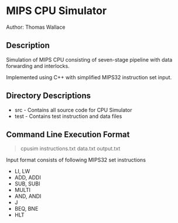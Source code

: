 MIPS CPU Simulator
==================
Author:	Thomas Wallace

Description
-----------
Simulation of MIPS CPU consisting of seven-stage pipeline with data forwarding and interlocks.

Implemented using C++ with simplified MIPS32 instruction set input.

Directory Descriptions
----------------------
* src		- Contains all source code for CPU Simulator
* test		- Contains test instruction and data files

Command Line Execution Format
-----------------------------
> cpusim instructions.txt data.txt output.txt

Input format consists of following MIPS32 set instructions

* LI, LW
* ADD, ADDI
* SUB, SUBI
* MULTI
* AND, ANDI
* J
* BEQ, BNE
* HLT
